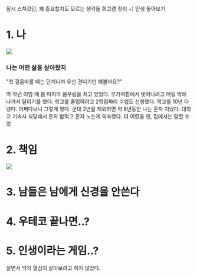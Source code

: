 
잠시 스쳐갔던, 꽤 중요할지도 모르는 생각들 회고겸 정리 
+) 인생 돌아보기 


# 1.  나

![](https://i.giphy.com/Kpxjiwbtguize.webp)

### 나는 어떤 삶을 살아왔지

"첫 걸음마를 떼는 단계니까 우선 견디기만 해볼까요?"

딱 작년 이맘 때 쯤 마지막 몸부림을 치고 있었다. 무기력함에서 벗어나려고 매일 밖에 나가서 달리기를 했다. 학교를 졸업하려고 2학점짜리 수업도 신청했다. 
학교를 10년 다녔다. 어쩌다보니 그렇게 됐다. 군대 2년을 제외하면 약 8년동안 나는 혼자 지냈다. 대학교 기숙사 식당에서 혼자 밥먹고 혼자 노는게 익숙했다.
더 어렸을 땐, 집에서는 말할 수 있


# 2. 책임

![](https://www.youtube.com/watch?v=O6-zTxWXnCo)



# 3.  남들은 남에게 신경을 안쓴다



# 4. 우테코 끝나면..?



# 5. 인생이라는 게임..?


살면서 딱히 열심히 살아보려고 하지 않았다.

